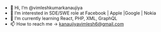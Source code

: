 - 👋 Hi, I’m @vimleshkumarkanaujiya
- 👀 I’m interested in SDE/SWE role at Facebook | Apple |Google | Nokia
- 🌱 I’m currently learning React, PHP, XML, GraphQL
- 📫 How to reach me -> kanaujiyavimlesh6@gmail.com

<!---
vimleshkumarkanaujiya/vimleshkumarkanaujiya is a ✨ special ✨ repository because its `README.md` (this file) appears on your GitHub profile.
You can click the Preview link to take a look at your changes.
--->

